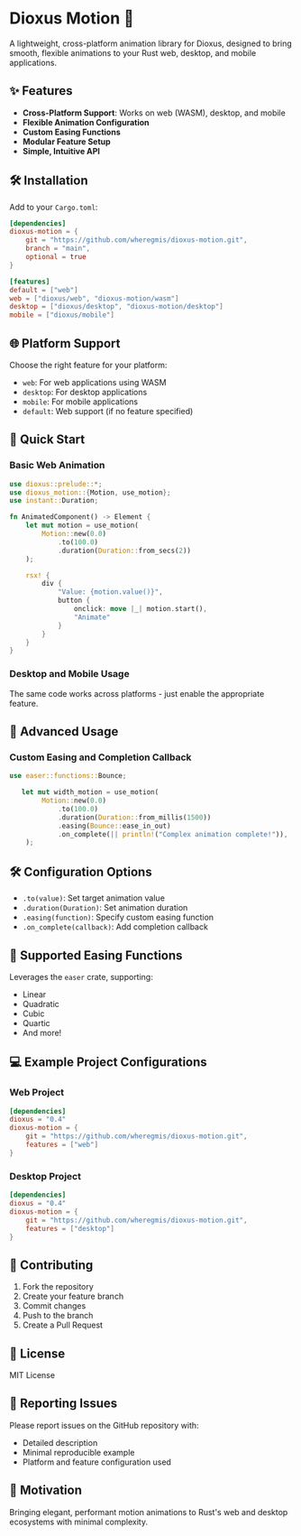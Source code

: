 # Dioxus Motion 🚀

A lightweight, cross-platform animation library for Dioxus, designed to bring smooth, flexible animations to your Rust web, desktop, and mobile applications.

## ✨ Features

- **Cross-Platform Support**: Works on web (WASM), desktop, and mobile
- **Flexible Animation Configuration**
- **Custom Easing Functions**
- **Modular Feature Setup**
- **Simple, Intuitive API**

## 🛠 Installation

Add to your `Cargo.toml`:

```toml
[dependencies]
dioxus-motion = { 
    git = "https://github.com/wheregmis/dioxus-motion.git", 
    branch = "main", 
    optional = true 
}

[features]
default = ["web"]
web = ["dioxus/web", "dioxus-motion/wasm"]
desktop = ["dioxus/desktop", "dioxus-motion/desktop"]
mobile = ["dioxus/mobile"]
```

## 🌐 Platform Support

Choose the right feature for your platform:

- `web`: For web applications using WASM
- `desktop`: For desktop applications
- `mobile`: For mobile applications
- `default`: Web support (if no feature specified)

## 🚀 Quick Start

### Basic Web Animation

```rust
use dioxus::prelude::*;
use dioxus_motion::{Motion, use_motion};
use instant::Duration;

fn AnimatedComponent() -> Element {
    let mut motion = use_motion(
        Motion::new(0.0)
            .to(100.0)
            .duration(Duration::from_secs(2))
    );

    rsx! {
        div {
            "Value: {motion.value()}",
            button { 
                onclick: move |_| motion.start(), 
                "Animate" 
            }
        }
    }
}
```

### Desktop and Mobile Usage

The same code works across platforms - just enable the appropriate feature.

## 🎨 Advanced Usage

### Custom Easing and Completion Callback

```rust
use easer::functions::Bounce;

   let mut width_motion = use_motion(
        Motion::new(0.0)
            .to(100.0)
            .duration(Duration::from_millis(1500))
            .easing(Bounce::ease_in_out)
            .on_complete(|| println!("Complex animation complete!")),
    );
```

## 🛠 Configuration Options

- `.to(value)`: Set target animation value
- `.duration(Duration)`: Set animation duration
- `.easing(function)`: Specify custom easing function
- `.on_complete(callback)`: Add completion callback

## 🌈 Supported Easing Functions

Leverages the `easer` crate, supporting:
- Linear
- Quadratic
- Cubic
- Quartic
- And more!

## 💻 Example Project Configurations

### Web Project
```toml
[dependencies]
dioxus = "0.4"
dioxus-motion = { 
    git = "https://github.com/wheregmis/dioxus-motion.git", 
    features = ["web"] 
}
```

### Desktop Project
```toml
[dependencies]
dioxus = "0.4"
dioxus-motion = { 
    git = "https://github.com/wheregmis/dioxus-motion.git", 
    features = ["desktop"] 
}
```

## 🤝 Contributing

1. Fork the repository
2. Create your feature branch
3. Commit changes
4. Push to the branch
5. Create a Pull Request

## 📄 License

MIT License

## 🐞 Reporting Issues

Please report issues on the GitHub repository with:
- Detailed description
- Minimal reproducible example
- Platform and feature configuration used

## 🌟 Motivation

Bringing elegant, performant motion animations to Rust's web and desktop ecosystems with minimal complexity.